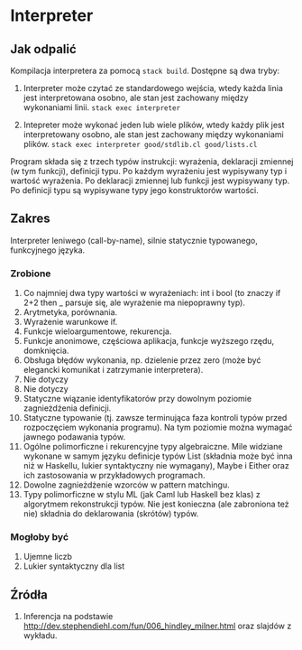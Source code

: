 # Interpreter

## Jak odpalić

Kompilacja interpretera za pomocą `stack build`. Dostępne są dwa tryby:

1. Interpreter może czytać ze standardowego wejścia, wtedy każda linia jest interpretowana osobno, ale stan jest zachowany między wykonaniami linii.
```stack exec interpreter```

2. Intepreter może wykonać jeden lub wiele plików, wtedy każdy plik jest interpretowany osobno, ale stan jest zachowany między wykonaniami plików.
```stack exec interpreter good/stdlib.cl good/lists.cl```

Program składa się z trzech typów instrukcji: wyrażenia, deklaracji zmiennej (w tym funkcji), definicji typu. Po każdym wyrażeniu jest wypisywany typ i wartość wyrażenia. Po deklaracji zmiennej lub funkcji jest wypisywany typ. Po definicji typu są wypisywane typy jego konstruktorów wartości.

## Zakres
Interpreter leniwego (call-by-name), silnie statycznie typowanego, funkcyjnego języka.

### Zrobione
1. Co najmniej dwa typy wartości w wyrażeniach: int i bool
(to znaczy if 2+2 then _ parsuje się, ale wyrażenie ma niepoprawny typ).
2. Arytmetyka, porównania.
3. Wyrażenie warunkowe if.
4. Funkcje wieloargumentowe, rekurencja.
5. Funkcje anonimowe, częściowa aplikacja, funkcje wyższego rzędu, domknięcia.
6. Obsługa błędów wykonania, np. dzielenie przez zero (może być elegancki komunikat i zatrzymanie interpretera).
7. Nie dotyczy
8. Nie dotyczy
9. Statyczne wiązanie identyfikatorów przy dowolnym poziomie zagnieżdżenia definicji.
10. Statyczne typowanie (tj. zawsze terminująca faza kontroli typów przed rozpoczęciem
wykonania programu). Na tym poziomie można wymagać jawnego podawania typów.
11. Ogólne polimorficzne i rekurencyjne typy algebraiczne.
Mile widziane wykonane w samym języku definicje typów List (składnia może być inna niż w
Haskellu, lukier syntaktyczny nie wymagany), Maybe i Either oraz ich zastosowania w
przykładowych programach.
12. Dowolne zagnieżdżenie wzorców w pattern matchingu.
13. Typy polimorficzne w stylu ML (jak Caml lub Haskell bez klas) z algorytmem rekonstrukcji
typów. Nie jest konieczna (ale zabroniona też nie) składnia do deklarowania (skrótów) typów.

### Mogłoby być
1. Ujemne liczb
2. Lukier syntaktyczny dla list

## Źródła
1. Inferencja na podstawie http://dev.stephendiehl.com/fun/006_hindley_milner.html oraz slajdów z wykładu.
